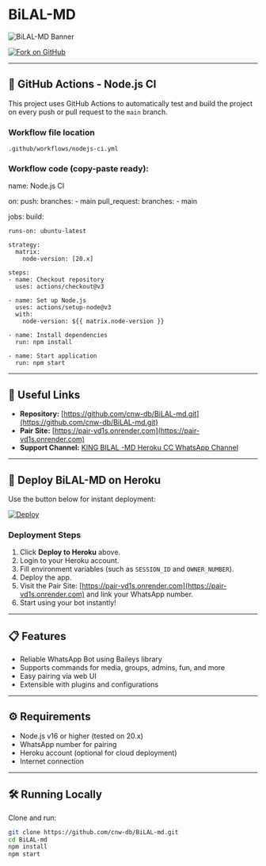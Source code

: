 # BiLAL-MD

![BiLAL-MD Banner](https://files.catbox.moe/kunzpz.png)

[![Fork on GitHub](https://img.shields.io/badge/Fork%20on-GitHub-orange?logo=github)](https://github.com/cnw-db/BiLAL-md/fork)

---

## 🚀 GitHub Actions - Node.js CI

This project uses GitHub Actions to automatically test and build the project on every push or pull request to the `main` branch.

### Workflow file location

`.github/workflows/nodejs-ci.yml`

### Workflow code (copy-paste ready):

name: Node.js CI

on:
  push:
    branches:
      - main
  pull_request:
    branches:
      - main

jobs:
  build:

    runs-on: ubuntu-latest

    strategy:
      matrix:
        node-version: [20.x]

    steps:
    - name: Checkout repository
      uses: actions/checkout@v3

    - name: Set up Node.js
      uses: actions/setup-node@v3
      with:
        node-version: ${{ matrix.node-version }}

    - name: Install dependencies
      run: npm install

    - name: Start application
      run: npm start

---

## 🔗 Useful Links

- **Repository:** [https://github.com/cnw-db/BiLAL-md.git](https://github.com/cnw-db/BiLAL-md.git)  
- **Pair Site:** [https://pair-vd1s.onrender.com](https://pair-vd1s.onrender.com)  
- **Support Channel:** [KING BILAL -MD Heroku CC WhatsApp Channel](https://whatsapp.com/channel/0029Vaj3Xnu17EmtDxTNnQ0G)

---

## 🚀 Deploy BiLAL-MD on Heroku

Use the button below for instant deployment:

[![Deploy](https://www.herokucdn.com/deploy/button.svg)](https://heroku.com/deploy?template=https://github.com/cnw-db/BiLAL-md.git)

### Deployment Steps

1. Click **Deploy to Heroku** above.  
2. Login to your Heroku account.  
3. Fill environment variables (such as `SESSION_ID` and `OWNER_NUMBER`).  
4. Deploy the app.  
5. Visit the Pair Site: [https://pair-vd1s.onrender.com](https://pair-vd1s.onrender.com) and link your WhatsApp number.  
6. Start using your bot instantly!

---

## 📋 Features

- Reliable WhatsApp Bot using Baileys library  
- Supports commands for media, groups, admins, fun, and more  
- Easy pairing via web UI  
- Extensible with plugins and configurations

---

## ⚙️ Requirements

- Node.js v16 or higher (tested on 20.x)  
- WhatsApp number for pairing  
- Heroku account (optional for cloud deployment)  
- Internet connection

---

## 🛠️ Running Locally

Clone and run:

```bash
git clone https://github.com/cnw-db/BiLAL-md.git
cd BiLAL-md
npm install
npm start
